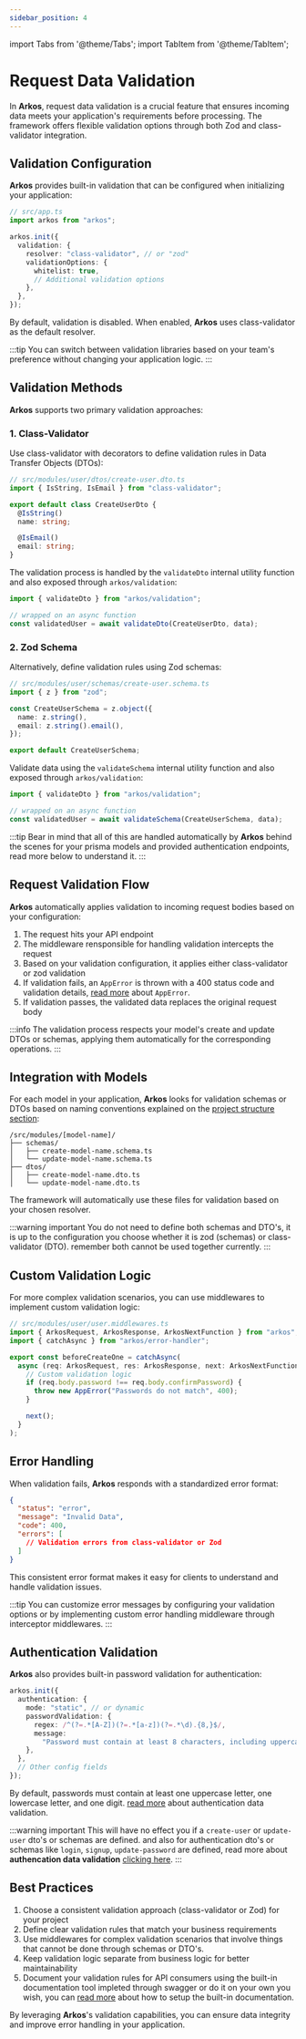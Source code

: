 ```yaml
---
sidebar_position: 4
---
```


import Tabs from '@theme/Tabs';
import TabItem from '@theme/TabItem';

# Request Data Validation

In **Arkos**, request data validation is a crucial feature that ensures incoming data meets your application's requirements before processing. The framework offers flexible validation options through both Zod and class-validator integration.

## Validation Configuration

**Arkos** provides built-in validation that can be configured when initializing your application:

```typescript
// src/app.ts
import arkos from "arkos";

arkos.init({
  validation: {
    resolver: "class-validator", // or "zod"
    validationOptions: {
      whitelist: true,
      // Additional validation options
    },
  },
});
```

By default, validation is disabled. When enabled, **Arkos** uses class-validator as the default resolver.

:::tip
You can switch between validation libraries based on your team's preference without changing your application logic.
:::

## Validation Methods

**Arkos** supports two primary validation approaches:

### 1. Class-Validator

Use class-validator with decorators to define validation rules in Data Transfer Objects (DTOs):

```typescript
// src/modules/user/dtos/create-user.dto.ts
import { IsString, IsEmail } from "class-validator";

export default class CreateUserDto {
  @IsString()
  name: string;

  @IsEmail()
  email: string;
}
```

The validation process is handled by the `validateDto` internal utility function and also exposed through `arkos/validation`:

```ts
import { validateDto } from "arkos/validation";

// wrapped on an async function
const validatedUser = await validateDto(CreateUserDto, data);
```

### 2. Zod Schema

Alternatively, define validation rules using Zod schemas:

```typescript
// src/modules/user/schemas/create-user.schema.ts
import { z } from "zod";

const CreateUserSchema = z.object({
  name: z.string(),
  email: z.string().email(),
});

export default CreateUserSchema;
```

Validate data using the `validateSchema` internal utility function and also exposed through `arkos/validation`:

```typescript
import { validateDto } from "arkos/validation";

// wrapped on an async function
const validatedUser = await validateSchema(CreateUserSchema, data);
```

:::tip
Bear in mind that all of this are handled automatically by **Arkos** behind the scenes for your prisma models and provided authentication endpoints, read more below to understand it.
:::

## Request Validation Flow

**Arkos** automatically applies validation to incoming request bodies based on your configuration:

1. The request hits your API endpoint
2. The middleware rensponsible for handling validation intercepts the request
3. Based on your validation configuration, it applies either class-validator or zod validation
4. If validation fails, an `AppError` is thrown with a 400 status code and validation details, [read more](/docs/api-reference/the-app-error-class) about `AppError`.
5. If validation passes, the validated data replaces the original request body

:::info
The validation process respects your model's create and update DTOs or schemas, applying them automatically for the corresponding operations.
:::

## Integration with Models

For each model in your application, **Arkos** looks for validation schemas or DTOs based on naming conventions explained on the [project structure section](/docs/project-structure):

```
/src/modules/[model-name]/
├── schemas/
│   ├── create-model-name.schema.ts
│   └── update-model-name.schema.ts
├── dtos/
│   ├── create-model-name.dto.ts
│   └── update-model-name.dto.ts
```

The framework will automatically use these files for validation based on your chosen resolver.

:::warning important
You do not need to define both schemas and DTO's, it is up to the configuration you choose whether it is zod (schemas) or class-validator (DTO). remember both cannot be used together currently.
:::

## Custom Validation Logic

For more complex validation scenarios, you can use middlewares to implement custom validation logic:

```typescript
// src/modules/user/user.middlewares.ts
import { ArkosRequest, ArkosResponse, ArkosNextFunction } from "arkos";
import { catchAsync } from "arkos/error-handler";

export const beforeCreateOne = catchAsync(
  async (req: ArkosRequest, res: ArkosResponse, next: ArkosNextFunction) => {
    // Custom validation logic
    if (req.body.password !== req.body.confirmPassword) {
      throw new AppError("Passwords do not match", 400);
    }

    next();
  }
);
```

## Error Handling

When validation fails, **Arkos** responds with a standardized error format:

```json
{
  "status": "error",
  "message": "Invalid Data",
  "code": 400,
  "errors": [
    // Validation errors from class-validator or Zod
  ]
}
```

This consistent error format makes it easy for clients to understand and handle validation issues.

:::tip
You can customize error messages by configuring your validation options or by implementing custom error handling middleware through interceptor middlewares.
:::

## Authentication Validation

**Arkos** also provides built-in password validation for authentication:

```ts
arkos.init({
  authentication: {
    mode: "static", // or dynamic
    passwordValidation: {
      regex: /^(?=.*[A-Z])(?=.*[a-z])(?=.*\d).{8,}$/,
      message:
        "Password must contain at least 8 characters, including uppercase, lowercase, and numbers",
    },
  },
  // Other config fields
});
```

By default, passwords must contain at least one uppercase letter, one lowercase letter, and one digit. [read more](/docs/authentication-system/authentication-data-validation) about authentication data validation.

:::warning important
This will have no effect you if a `create-user` or `update-user` dto's or schemas are defined. and also for authentication dto's or schemas like `login`, `signup`, `update-password` are defined, read more about **authencation data validation** [clicking here](/docs/authentication-system/authentication-data-validation).
:::

## Best Practices

1. Choose a consistent validation approach (class-validator or Zod) for your project
2. Define clear validation rules that match your business requirements
3. Use middlewares for complex validation scenarios that involve things that cannot be done through schemas or DTO's.
4. Keep validation logic separate from business logic for better maintainability
5. Document your validation rules for API consumers using the built-in documentation tool impleted through swagger or do it on your own you wish, you can [read more](/docs/core-concepts/built-in-swagger-documenation) about how to setup the built-in documentation.

By leveraging **Arkos**'s validation capabilities, you can ensure data integrity and improve error handling in your application.
